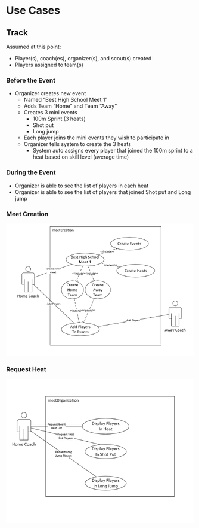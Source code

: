 # Use Cases

## Track

Assumed at this point:
- Player(s), coach(es), organizer(s), and scout(s) created
- Players assigned to team(s)

### Before the Event
- Organizer creates new event
    - Named “Best High School Meet 1”
    - Adds Team “Home” and Team “Away”
    - Creates 3 mini events
        - 100m Sprint (3 heats)
        - Shot put
        - Long jump
    - Each player joins the mini events they wish to participate in
    - Organizer tells system to create the 3 heats
        - System auto assigns every player that joined the 100m sprint to a heat based on skill level (average time)

### During the Event
- Organizer is able to see the list of players in each heat
- Organizer is able to see the list of players that joined Shot put and Long jump

### Meet Creation

![Meet Creation Use Case](images/meetCreationUseCase.PNG)

### Request Heat

![Request Heat Use Case](images/requestHeat.PNG)